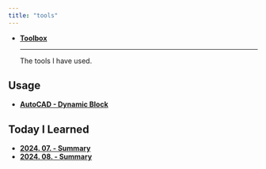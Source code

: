 ```yaml
---
title: "tools"
---
```


<div class="grid cards" markdown>

- [**Toolbox**](./toolbox/index.md)

  ***

  The tools I have used.

</div>

## Usage

<div class="grid cards" markdown>

- [**AutoCAD - Dynamic Block**](./dynamic-block/index.md)

</div>

## Today I Learned

<div class="grid cards" markdown>

- [**2024. 07. - Summary**](./til/2407-summary.md)
- [**2024. 08. - Summary**](./til/2408-summary.md)

</div>
